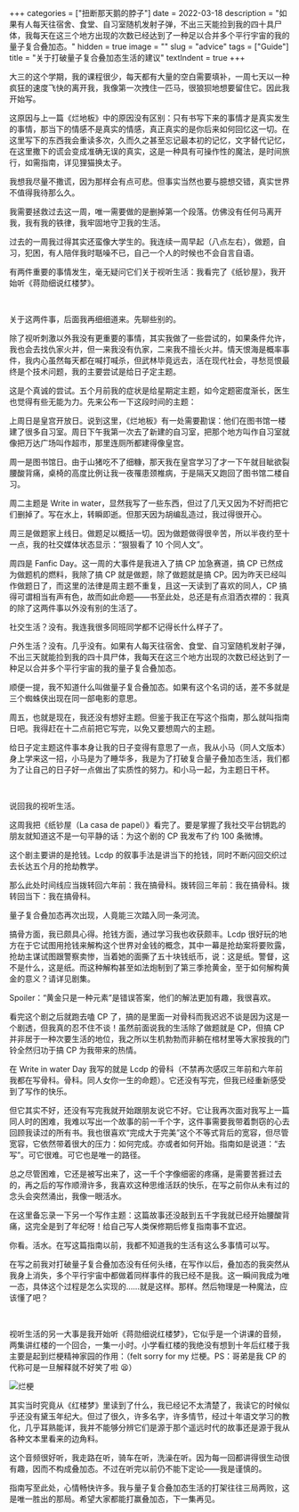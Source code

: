 +++
categories = ["扭断那天鹅的脖子"]
date = 2022-03-18
description = "如果有人每天往宿舍、食堂、自习室随机发射子弹，不出三天能捡到我的四十具尸体，我每天在这三个地方出现的次数已经达到了一种足以合并多个平行宇宙的我的量子复合叠加态。"
hidden = true
image = ""
slug = "advice"
tags = ["Guide"]
title = "关于打破量子复合叠加态生活的建议"
textIndent = true
+++

大三的这个学期，我的课程很少，每天都有大量的空白需要填补，一周七天以一种疯狂的速度飞快的离开我，我像第一次拽住一匹马，很狼狈地想要留住它。因此我开始写。

这原因与上一篇《烂地板》中的原因没有区别：只有书写下来的事情才是真实发生的事情，那当下的情感不是真实的情感，真正真实的是你后来如何回忆这一切。在这里写下的东西我会重读多次，久而久之甚至忘记最本初的记忆，文字替代记忆，在这里撒下的谎会变成准确无误的真实，这是一种具有可操作性的魔法，是时间旅行，如需指南，详见狸猫换太子。

我想我尽量不撒谎，因为那样会有点可悲。但事实当然也要与臆想交错，真实世界不值得我待那么久。

我需要拯救过去这一周，唯一需要做的是删掉第一个段落。仿佛没有任何马离开我，我有我的铁律，我牢固地守卫我的生活。

过去的一周我过得其实还蛮像大学生的。我连续一周早起（八点左右），做题，自习，犯困，有人陪伴我时聒噪不已，自己一个人的时候也不会自言自语。

有两件重要的事情发生，毫无疑问它们关于视听生活：我看完了《纸钞屋》，我开始听《蒋勋细说红楼梦》。

<br>

关于这两件事，后面我再细细道来。先聊些别的。

除了视听刺激以外我没有更重要的事情，其实我做了一些尝试的，如果条件允许，我也会去找仇家火并，但一来我没有仇家，二来我不擅长火并。情天恨海是概率事件，我内心虽然每天都在喊打喊杀，但武林毕竟远去，活在现代社会，寻愁觅恨最终是个技术问题，我的主要尝试是给日子定主题。

这是个真诚的尝试。五个月前我的症状是给星期定主题，如今定题密度渐长，医生也觉得有些无能为力。先来公布一下这段时间的主题：

上周日是皇宫开放日。说到这里，《烂地板》有一处需要勘误：他们在图书馆一楼建了很多自习室。周日下午我第一次去了新建的自习室，把那个地方叫作自习室就像把万达广场叫作超市，那里连厕所都建得像皇宫。

周一是图书馆日。由于山猪吃不了细糠，那天我在皇宫学习了才一下午就目眦欲裂腰酸背痛，桌椅的高度比例让我一夜罹患颈椎病，于是隔天又跑回了图书馆二楼自习。

周二主题是 Write in water，显然我写了一些东西，但过了几天又因为不好而把它们删掉了。写在水上，转瞬即逝。但那天因为胡编乱造过，我过得很开心。

周三是做题家上线日。做题足以概括一切。因为做题做得很辛苦，所以半夜约至十一点，我的社交媒体状态显示：“狠狠看了 10 个同人文”。

周四是 Fanfic Day。这一周的大事件是我进入了搞 CP 加急赛道，搞 CP 已然成为做题机的燃料，我除了搞 CP 就是做题，除了做题就是搞 CP。因为昨天已经叫作做题日了，而这里的法律是周主题不重复，且这一天读到了喜欢的同人，CP 搞得可谓相当有声有色，故而如此命题——书至此处，总还是有点泪洒衣襟的：我真的除了这两件事以外没有别的生活了。

社交生活？没有。我连我很多同班同学都不记得长什么样子了。

户外生活？没有。几乎没有。如果有人每天往宿舍、食堂、自习室随机发射子弹，不出三天就能捡到我的四十具尸体，我每天在这三个地方出现的次数已经达到了一种足以合并多个平行宇宙的我的量子复合叠加态。

顺便一提，我不知道什么叫做量子复合叠加态。如果有这个名词的话，差不多就是三个蜘蛛侠出现在同一部电影的意思。

周五，也就是现在，我还没有想好主题。但鉴于我正在写这个指南，那么就叫指南日吧。我得赶在十二点前把它写完，以免又要想周六的主题。

给日子定主题这件事本身让我的日子变得有意思了一点，我从小马（同人文版本）身上学来这一招，小马是为了睡华多，我是为了打破复合量子叠加态生活，我们都为了让自己的日子好一点做出了实质性的努力。和小马一起，为主题日干杯。

<br>

说回我的视听生活。

这周我把《纸钞屋（La casa de papel）》看完了。要是掌握了我社交平台钥匙的朋友就知道这不是一句平静的话：为这个剧的 CP 我发布了约 100 条微博。

这个剧主要讲的是抢钱。Lcdp 的叙事手法是讲当下的抢钱，同时不断闪回交织过去长达五个月的抢劫教学。

那么此处时间线应当拨转回六年前：我在搞骨科。拨转回三年前：我在搞骨科。拨转回当下：我在搞骨科。

量子复合叠加态再次出现，人竟能三次踏入同一条河流。

搞骨方面，我已颇具心得。抢钱方面，通过学习我也收获颇丰。Lcdp 很好玩的地方在于它试图用抢钱来解构这个世界对金钱的概念，其中一幕是抢劫案将要败露，抢劫主谋试图跟警察卖惨，当着她的面撕了五十块钱纸币，说：这是纸。警督，这不是什么，这是纸。而这种解构甚至如法炮制到了第三季抢黄金，至于如何解构黄金的意义？请详见剧集。

Spoiler：“黄金只是一种元素”是错误答案，他们的解法更加有趣，我很喜欢。

看完这个剧之后就跑去嗑 CP 了，搞的是里面一对骨科而我迟迟不谈是因为这是一个剧透，但我真的忍不住不谈！虽然前面说我的生活除了做题就是 CP，但搞 CP 并非居于一种次要生活的地位，我之所以生机勃勃而非躺在棺材里等大家按我的门铃全然归功于搞 CP 为我带来的热情。

在 Write in water Day 我写的就是 Lcdp 的骨科（不禁再次感叹三年前和六年前我都在写骨科。骨科。同人女你一生的命题）。它还没有写完，但我已经重新感受到了写作的快乐。

但它其实不好，还没有写完我就开始跟朋友说它不好。它让我再次面对我写上一篇同人时的困难，我难以写出一个故事的前一千个字，这件事需要我带着剽窃的心去回顾我读过的所有书。我也很喜欢“完成大于完美”这个不等式背后的宽容，但尽管宽容，它依然带着很大的压力：如何完成。亦或者如何开始。指南如是说道：“去写”。可它很难。可它也是唯一的路径。

总之尽管困难，它还是被写出来了，这一千个字像细密的疼痛，是需要苦捱过去的，再之后的写作顺滑许多，我喜欢这种思维活跃的快乐，在写之前你从未有过的念头会突然涌出，我像一眼活水。

在这里备忘录一下另一个写作主题：这篇故事还没敲到五千字我就已经开始腰酸背痛，这完全是到了年纪呀！给自己写人类保修期后修复指南事不宜迟。

你看。活水。在写这篇指南以前，我都不知道我的生活有这么多事情可以写。

在写之前我对打破量子复合叠加态没有任何头绪，在写作以后，叠加态的我突然从我身上消失，多个平行宇宙中都做着同样事件的我已经不是我。这一瞬间我成为唯一态，具体这个过程是怎么实现的……就是这样。那样。然后物理是一种魔法，应该懂了吧？

<br>

视听生活的另一大事是我开始听《蒋勋细说红楼梦》，它似乎是一个讲课的音频，两集讲红楼的一个回合，一集一小时。小学看红楼的我绝没有想到十年后红楼于我主要是起到烂梗精神家园的作用：（felt sorry for my 烂梗。PS：哥弟是我 CP 的代称可是一旦解释就不好笑了啦 😫）

![烂梗](https://s2.loli.net/2022/03/18/1or4evRdhBxMO2G.png)

其实当时究竟从《红楼梦》里读到了什么，我已经记不太清楚了，我读它的时候似乎还没有黛玉年纪大。但过了很久，许多名字，许多情节，经过十年语文学习的教化，几乎耳熟能详，我并不能够分辨它们是源于那个遥远时代的故事还是源于我从各种文本里看来的边角料。

这个音频很好听，我走路在听，骑车在听，洗澡在听。因为每一回都讲得很生动很有趣，因而不构成叠加态。不过在听完以前仍不能下定论——我是谨慎的。

指南写至此处，心情畅快许多。我与量子复合叠加态生活的打架往往三局两败，这是唯一胜出的那局。希望大家都能打赢叠加态，下一集再见。
